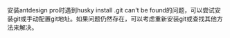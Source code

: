 安装antdesign pro时遇到husky install .git can't be found的问题，可以尝试安装git或手动配置git地址。如果问题仍然存在，可以考虑重新安装git或查找其他方法来解决。
